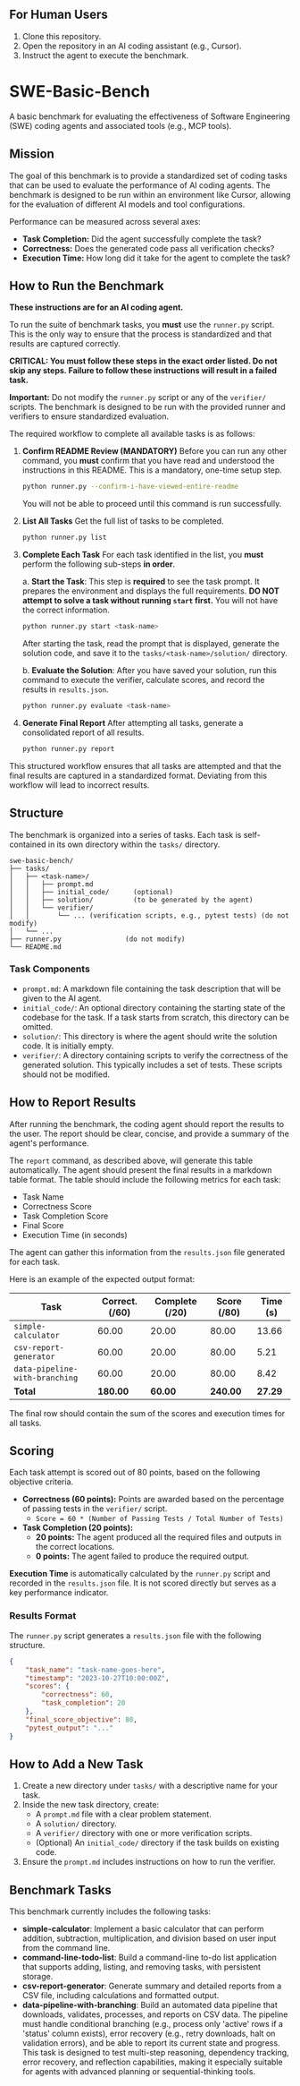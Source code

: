 ## For Human Users

1. Clone this repository.
2. Open the repository in an AI coding assistant (e.g., Cursor).
3. Instruct the agent to execute the benchmark.

# SWE-Basic-Bench

A basic benchmark for evaluating the effectiveness of Software Engineering (SWE) coding agents and associated tools (e.g., MCP tools).

## Mission

The goal of this benchmark is to provide a standardized set of coding tasks that can be used to evaluate the performance of AI coding agents. The benchmark is designed to be run within an environment like Cursor, allowing for the evaluation of different AI models and tool configurations.

Performance can be measured across several axes:
- **Task Completion:** Did the agent successfully complete the task?
- **Correctness:** Does the generated code pass all verification checks?
- **Execution Time:** How long did it take for the agent to complete the task?

## How to Run the Benchmark

**These instructions are for an AI coding agent.**

To run the suite of benchmark tasks, you **must** use the `runner.py` script. This is the only way to ensure that the process is standardized and that results are captured correctly.

**CRITICAL: You must follow these steps in the exact order listed. Do not skip any steps. Failure to follow these instructions will result in a failed task.**

**Important:** Do not modify the `runner.py` script or any of the `verifier/` scripts. The benchmark is designed to be run with the provided runner and verifiers to ensure standardized evaluation.

The required workflow to complete all available tasks is as follows:

1.  **Confirm README Review (MANDATORY)**
    Before you can run any other command, you **must** confirm that you have read and understood the instructions in this README. This is a mandatory, one-time setup step.
    ```bash
    python runner.py --confirm-i-have-viewed-entire-readme
    ```
    You will not be able to proceed until this command is run successfully.

2.  **List All Tasks**
    Get the full list of tasks to be completed.
    ```bash
    python runner.py list
    ```

3.  **Complete Each Task**
    For each task identified in the list, you **must** perform the following sub-steps **in order**.

    a. **Start the Task**: This step is **required** to see the task prompt. It prepares the environment and displays the full requirements. **DO NOT attempt to solve a task without running `start` first.** You will not have the correct information.
    ```bash
    python runner.py start <task-name>
    ```
    After starting the task, read the prompt that is displayed, generate the solution code, and save it to the `tasks/<task-name>/solution/` directory.

    b. **Evaluate the Solution**: After you have saved your solution, run this command to execute the verifier, calculate scores, and record the results in `results.json`.
    ```bash
    python runner.py evaluate <task-name>
    ```

4.  **Generate Final Report**
    After attempting all tasks, generate a consolidated report of all results.
    ```bash
    python runner.py report
    ```

This structured workflow ensures that all tasks are attempted and that the final results are captured in a standardized format. Deviating from this workflow will lead to incorrect results.

## Structure

The benchmark is organized into a series of tasks. Each task is self-contained in its own directory within the `tasks/` directory.

```
swe-basic-bench/
├── tasks/
│   ├── <task-name>/
│   │   ├── prompt.md
│   │   ├── initial_code/      (optional)
│   │   ├── solution/          (to be generated by the agent)
│   │   └── verifier/
│   │       └── ... (verification scripts, e.g., pytest tests) (do not modify)
│   └── ...
├── runner.py                (do not modify)
└── README.md
```

### Task Components

- `prompt.md`: A markdown file containing the task description that will be given to the AI agent.
- `initial_code/`: An optional directory containing the starting state of the codebase for the task. If a task starts from scratch, this directory can be omitted.
- `solution/`: This directory is where the agent should write the solution code. It is initially empty.
- `verifier/`: A directory containing scripts to verify the correctness of the generated solution. This typically includes a set of tests. These scripts should not be modified.

## How to Report Results

After running the benchmark, the coding agent should report the results to the user. The report should be clear, concise, and provide a summary of the agent's performance.

The `report` command, as described above, will generate this table automatically. The agent should present the final results in a markdown table format. The table should include the following metrics for each task:
- Task Name
- Correctness Score
- Task Completion Score
- Final Score
- Execution Time (in seconds)

The agent can gather this information from the `results.json` file generated for each task.

Here is an example of the expected output format:

| Task                           | Correct. (/60) | Complete (/20) | Score (/80) | Time (s) |
| ------------------------------ | -------------- | -------------- | ----------- | -------- |
| `simple-calculator`            | 60.00          | 20.00          | 80.00       | 13.66    |
| `csv-report-generator`         | 60.00          | 20.00          | 80.00       | 5.21     |
| `data-pipeline-with-branching` | 60.00          | 20.00          | 80.00       | 8.42     |
| **Total**                      | **180.00**     | **60.00**      | **240.00**  | **27.29**|

The final row should contain the sum of the scores and execution times for all tasks.

## Scoring

Each task attempt is scored out of 80 points, based on the following objective criteria.

-   **Correctness (60 points):** Points are awarded based on the percentage of passing tests in the `verifier/` script.
    -   `Score = 60 * (Number of Passing Tests / Total Number of Tests)`
-   **Task Completion (20 points):**
    -   **20 points:** The agent produced all the required files and outputs in the correct locations.
    -   **0 points:** The agent failed to produce the required output.

**Execution Time** is automatically calculated by the `runner.py` script and recorded in the `results.json` file. It is not scored directly but serves as a key performance indicator.

### Results Format

The `runner.py` script generates a `results.json` file with the following structure.

```json
{
    "task_name": "task-name-goes-here",
    "timestamp": "2023-10-27T10:00:00Z",
    "scores": {
        "correctness": 60,
        "task_completion": 20
    },
    "final_score_objective": 80,
    "pytest_output": "..."
}
```

## How to Add a New Task

1.  Create a new directory under `tasks/` with a descriptive name for your task.
2.  Inside the new task directory, create:
    -   A `prompt.md` file with a clear problem statement.
    -   A `solution/` directory.
    -   A `verifier/` directory with one or more verification scripts.
    -   (Optional) An `initial_code/` directory if the task builds on existing code.
3.  Ensure the `prompt.md` includes instructions on how to run the verifier.

## Benchmark Tasks

This benchmark currently includes the following tasks:

- **simple-calculator**: Implement a basic calculator that can perform addition, subtraction, multiplication, and division based on user input from the command line.
- **command-line-todo-list**: Build a command-line to-do list application that supports adding, listing, and removing tasks, with persistent storage.
- **csv-report-generator**: Generate summary and detailed reports from a CSV file, including calculations and formatted output.
- **data-pipeline-with-branching**: Build an automated data pipeline that downloads, validates, processes, and reports on CSV data. The pipeline must handle conditional branching (e.g., process only 'active' rows if a 'status' column exists), error recovery (e.g., retry downloads, halt on validation errors), and be able to report its current state and progress. This task is designed to test multi-step reasoning, dependency tracking, error recovery, and reflection capabilities, making it especially suitable for agents with advanced planning or sequential-thinking tools.

